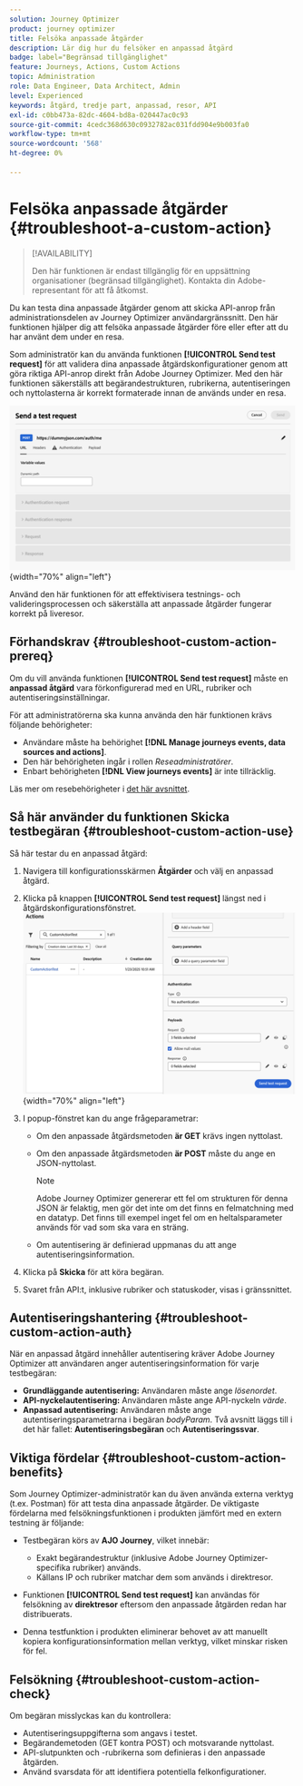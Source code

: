 ```yaml
---
solution: Journey Optimizer
product: journey optimizer
title: Felsöka anpassade åtgärder
description: Lär dig hur du felsöker en anpassad åtgärd
badge: label="Begränsad tillgänglighet"
feature: Journeys, Actions, Custom Actions
topic: Administration
role: Data Engineer, Data Architect, Admin
level: Experienced
keywords: åtgärd, tredje part, anpassad, resor, API
exl-id: c0bb473a-82dc-4604-bd8a-020447ac0c93
source-git-commit: 4cedc368d630c0932782ac031fdd904e9b003fa0
workflow-type: tm+mt
source-wordcount: '568'
ht-degree: 0%

---
```


# Felsöka anpassade åtgärder {#troubleshoot-a-custom-action}

>[!AVAILABILITY]
>
>Den här funktionen är endast tillgänglig för en uppsättning organisationer (begränsad tillgänglighet). Kontakta din Adobe-representant för att få åtkomst.
>

Du kan testa dina anpassade åtgärder genom att skicka API-anrop från administrationsdelen av Journey Optimizer användargränssnitt. Den här funktionen hjälper dig att felsöka anpassade åtgärder före eller efter att du har använt dem under en resa.

Som administratör kan du använda funktionen **[!UICONTROL Send test request]** för att validera dina anpassade åtgärdskonfigurationer genom att göra riktiga API-anrop direkt från Adobe Journey Optimizer. Med den här funktionen säkerställs att begärandestrukturen, rubrikerna, autentiseringen och nyttolasterna är korrekt formaterade innan de används under en resa.

![](assets/send-test-request.png){width="70%" align="left"}

Använd den här funktionen för att effektivisera testnings- och valideringsprocessen och säkerställa att anpassade åtgärder fungerar korrekt på liveresor.

## Förhandskrav {#troubleshoot-custom-action-prereq}

Om du vill använda funktionen **[!UICONTROL Send test request]** måste en **anpassad åtgärd** vara förkonfigurerad med en URL, rubriker och autentiseringsinställningar.

För att administratörerna ska kunna använda den här funktionen krävs följande behörigheter:

* Användare måste ha behörighet **[!DNL Manage journeys events, data sources and actions]**.
* Den här behörigheten ingår i rollen *Reseadministratörer*.
* Enbart behörigheten **[!DNL View journeys events]** är inte tillräcklig.

Läs mer om resebehörigheter i [det här avsnittet](../administration/high-low-permissions.md#journey-capability).

## Så här använder du funktionen Skicka testbegäran {#troubleshoot-custom-action-use}

Så här testar du en anpassad åtgärd:

1. Navigera till konfigurationsskärmen **Åtgärder** och välj en anpassad åtgärd.
1. Klicka på knappen **[!UICONTROL Send test request]** längst ned i åtgärdskonfigurationsfönstret.
   ![Skicka testbegärandeknapp på åtgärdskonfigurationspanelen](assets/test-request.png){width="70%" align="left"}
1. I popup-fönstret kan du ange frågeparametrar:

   * Om den anpassade åtgärdsmetoden **är GET** krävs ingen nyttolast.
   * Om den anpassade åtgärdsmetoden **är POST** måste du ange en JSON-nyttolast.

     >[!NOTE]
     >
     >Adobe Journey Optimizer genererar ett fel om strukturen för denna JSON är felaktig, men gör det inte om det finns en felmatchning med en datatyp. Det finns till exempel inget fel om en heltalsparameter används för vad som ska vara en sträng.

   * Om autentisering är definierad uppmanas du att ange autentiseringsinformation.

1. Klicka på **Skicka** för att köra begäran.
1. Svaret från API:t, inklusive rubriker och statuskoder, visas i gränssnittet.

## Autentiseringshantering {#troubleshoot-custom-action-auth}

När en anpassad åtgärd innehåller autentisering kräver Adobe Journey Optimizer att användaren anger autentiseringsinformation för varje testbegäran:

* **Grundläggande autentisering:** Användaren måste ange *lösenordet*.
* **API-nyckelautentisering:** Användaren måste ange API-nyckeln *värde*.
* **Anpassad autentisering:** Användaren måste ange autentiseringsparametrarna i begäran *bodyParam*. Två avsnitt läggs till i det här fallet: **Autentiseringsbegäran** och **Autentiseringssvar**.

## Viktiga fördelar {#troubleshoot-custom-action-benefits}

Som Journey Optimizer-administratör kan du även använda externa verktyg (t.ex. Postman) för att testa dina anpassade åtgärder. De viktigaste fördelarna med felsökningsfunktionen i produkten jämfört med en extern testning är följande:

* Testbegäran körs av **AJO Journey**, vilket innebär:

   * Exakt begärandestruktur (inklusive Adobe Journey Optimizer-specifika rubriker) används.
   * Källans IP och rubriker matchar dem som används i direktresor.

* Funktionen **[!UICONTROL Send test request]** kan användas för felsökning av **direktresor** eftersom den anpassade åtgärden redan har distribuerats.

* Denna testfunktion i produkten eliminerar behovet av att manuellt kopiera konfigurationsinformation mellan verktyg, vilket minskar risken för fel.

## Felsökning {#troubleshoot-custom-action-check}

Om begäran misslyckas kan du kontrollera:

* Autentiseringsuppgifterna som angavs i testet.
* Begärandemetoden (GET kontra POST) och motsvarande nyttolast.
* API-slutpunkten och -rubrikerna som definieras i den anpassade åtgärden.
* Använd svarsdata för att identifiera potentiella felkonfigurationer.
